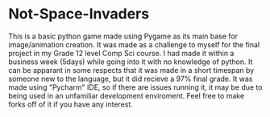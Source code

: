 # Not-Space-Invaders
This is a basic python game made using Pygame as its main base for image/animation creation. It was made as a challenge to myself for the final project in my Grade 12 level Comp Sci course. I had made it within a business week (5days) while going into it with no knowledge of python.   It can be apparant in some respects that it was made in a short timespan by someone new to the language, but it did recieve a 97%  final grade.   It was made using "Pycharm" IDE, so if there are issues running it, it may be due to being used in an unfamiliar development enviroment.  Feel free to make forks off of it if you have any interest.
